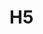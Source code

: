<!--
 * @Author: 明华
 * @Date: 2021-01-06 16:30:49
 * @LastEditors: 明华
 * @LastEditTime: 2021-01-06 16:30:58
 * @Description:
 * @FilePath: /frontend-training/h5/readme.md
-->

# H5
